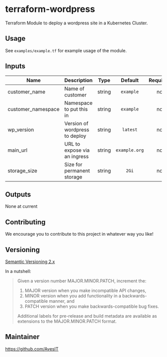# terraform-wordpress

Terraform Module to deploy a wordpress site in a Kubernetes Cluster.

## Usage

See `examples/example.tf` for example usage of the module.

<!-- BEGINNING OF PRE-COMMIT-TERRAFORM DOCS HOOK -->
## Inputs

| Name | Description | Type | Default | Required |
|------|-------------|:----:|:-----:|:-----:|
| customer\_name | Name of customer | string | `example` | no |
| customer\_namespace | Namespace to put this in | string | `example` | no |
| wp_version | Version of wordpress to deploy | string | `latest` | no |
| main_url | URL to expose via an ingress | string | `example.org` | no |
| storage_size | Size for permanent storage | string | `2Gi` | no |

## Outputs

None at current
<!-- END OF PRE-COMMIT-TERRAFORM DOCS HOOK -->

## Contributing

We encourage you to contribute to this project in whatever way you like!

## Versioning

[Semantic Versioning 2.x](https://semver.org/)

In a nutshell:

> Given a version number MAJOR.MINOR.PATCH, increment the:
>
> 1. MAJOR version when you make incompatible API changes,
> 2. MINOR version when you add functionality in a backwards-compatible manner, and
> 3. PATCH version when you make backwards-compatible bug fixes.
>
> Additional labels for pre-release and build metadata are available as extensions to the MAJOR.MINOR.PATCH format.

## Maintainer

https://github.com/AvesIT


